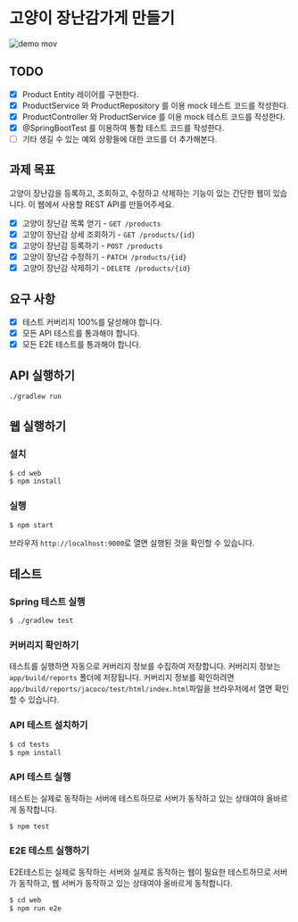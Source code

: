 # 고양이 장난감가게 만들기

![demo mov](https://user-images.githubusercontent.com/14071105/107855316-d688b300-6e64-11eb-99e7-833911002d49.gif)

## TODO

- [x] Product Entity 레이어를 구현한다.
- [x] ProductService 와 ProductRepository 를 이용 mock 테스트 코드를 작성한다.
- [x] ProductController 와 ProductService 를 이용 mock 테스트 코드를 작성한다.
- [x] @SpringBootTest 를 이용하여 통합 테스트 코드를 작성한다.
- [ ] 기타 생길 수 있는 예외 상황들에 대한 코드를 더 추가해본다.

## 과제 목표

고양이 장난감을 등록하고, 조회하고, 수정하고 삭제하는 기능이 있는 간단한 웹이 있습니다. 이 웹에서 사용할 REST API를 만들어주세요.

* [x] 고양이 장난감 목록 얻기 - `GET /products`
* [x] 고양이 장난감 상세 조회하기 - `GET /products/{id}`
* [x] 고양이 장난감 등록하기 - `POST /products`
* [x] 고양이 장난감 수정하기 - `PATCH /products/{id}`
* [x] 고양이 장난감 삭제하기 - `DELETE /products/{id}`

## 요구 사항

- [x] 테스트 커버리지 100%를 달성해야 합니다.
- [x] 모든 API 테스트를 통과해야 합니다.
- [x] 모든 E2E 테스트를 통과해야 합니다.

## API 실행하기

```bash
./gradlew run
```

## 웹 실행하기

### 설치

```bash
$ cd web
$ npm install
```

### 실행

```bash
$ npm start
```

브라우저 `http://localhost:9000`로 열면 실행된 것을 확인할 수 있습니다.

## 테스트

### Spring 테스트 실행

```bash
$ ./gradlew test
```

### 커버리지 확인하기

테스트를 실행하면 자동으로 커버리지 정보를 수집하여 저장합니다. 커버리지 정보는 `app/build/reports`
폴더에 저장됩니다. 커버리지 정보를 확인하려면 `app/build/reports/jacoco/test/html/index.html`파일을
브라우저에서 열면 확인할 수 있습니다.

### API 테스트 설치하기

```bash
$ cd tests
$ npm install
```

### API 테스트 실행

테스트는 실제로 동작하는 서버에 테스트하므로 서버가 동작하고 있는 상태여야 올바르게 동작합니다.

```bash
$ npm test
```

### E2E 테스트 실행하기

E2E테스트는 실제로 동작하는 서버와 실제로 동작하는 웹이 필요한 테스트하므로 서버가 동작하고, 웹 서버가 동작하고 있는 상태여야 올바르게 동작합니다.

```bash
$ cd web
$ npm run e2e
```
